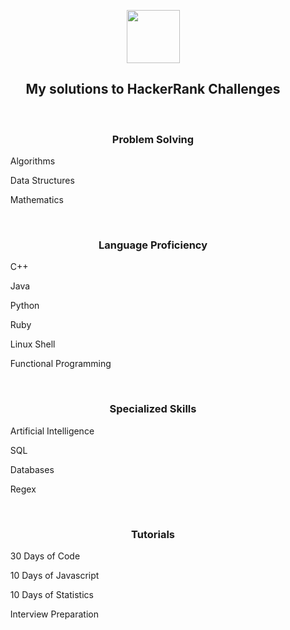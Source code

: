 <p align="center">
    <a href="https://www.hackerrank.com/greeneyedgeek">
        <img height=85 src="https://d3keuzeb2crhkn.cloudfront.net/hackerrank/assets/styleguide/logo_wordmark-f5c5eb61ab0a154c3ed9eda24d0b9e31.svg">
    </a>
    <br>
    <h2 align="center">My solutions to HackerRank Challenges</h2>
</p>
<div>
    <br/>
    <h3 align="center">Problem Solving</h3>
    <ul>Algorithms</ul>
    <ul>Data Structures</ul>
    <ul>Mathematics</ul>
    <br/>
    <h3 align="center">Language Proficiency</h3>
    <ul>C++</ul>
    <ul>Java</ul>
    <ul>Python</ul>
    <ul>Ruby</ul>
    <ul>Linux Shell</ul>
    <ul>Functional Programming</ul>
    <br/>
    <h3 align="center">Specialized Skills</h3>
    <ul>Artificial Intelligence</ul>
    <ul>SQL</ul>
    <ul>Databases</ul>
    <ul>Regex</ul>
    <br/>
    <h3 align="center">Tutorials</h3>
    <ul>30 Days of Code</ul>
    <ul>10 Days of Javascript</ul>
    <ul>10 Days of Statistics</ul>
    <ul>Interview Preparation</ul>
    <br/>
</div>

